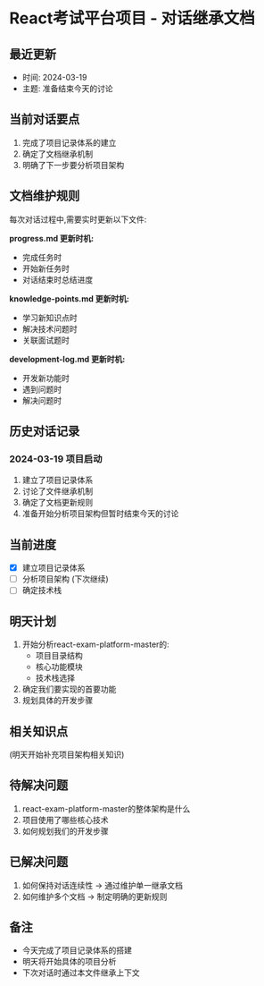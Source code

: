 # React考试平台项目 - 对话继承文档

## 最近更新
- 时间: 2024-03-19
- 主题: 准备结束今天的讨论

## 当前对话要点
1. 完成了项目记录体系的建立
2. 确定了文档继承机制
3. 明确了下一步要分析项目架构

## 文档维护规则
每次对话过程中,需要实时更新以下文件:

**progress.md 更新时机:**
- 完成任务时
- 开始新任务时
- 对话结束时总结进度

**knowledge-points.md 更新时机:**
- 学习新知识点时
- 解决技术问题时
- 关联面试题时

**development-log.md 更新时机:**
- 开发新功能时
- 遇到问题时
- 解决问题时

## 历史对话记录
### 2024-03-19 项目启动
1. 建立了项目记录体系
2. 讨论了文件继承机制
3. 确定了文档更新规则
4. 准备开始分析项目架构但暂时结束今天的讨论

## 当前进度
- [x] 建立项目记录体系
- [ ] 分析项目架构 (下次继续)
- [ ] 确定技术栈

## 明天计划
1. 开始分析react-exam-platform-master的:
   - 项目目录结构
   - 核心功能模块
   - 技术栈选择
2. 确定我们要实现的首要功能
3. 规划具体的开发步骤

## 相关知识点
(明天开始补充项目架构相关知识)

## 待解决问题
1. react-exam-platform-master的整体架构是什么
2. 项目使用了哪些核心技术
3. 如何规划我们的开发步骤

## 已解决问题
1. 如何保持对话连续性 -> 通过维护单一继承文档
2. 如何维护多个文档 -> 制定明确的更新规则

## 备注
- 今天完成了项目记录体系的搭建
- 明天将开始具体的项目分析
- 下次对话时通过本文件继承上下文 